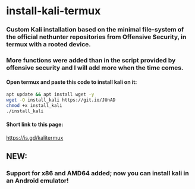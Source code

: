 # install-kali-termux
### Custom Kali installation based on the minimal file-system of the official nethunter repositories from Offensive Security, in termux with a rooted device.
### More functions were added than in the script provided by offensive security and I will add more when the time comes.

#### Open termux and paste this code to install kali on it:
```bash
apt update && apt install wget -y
wget -O install_kali https://git.io/JUnAD 
chmod +x install_kali
./install_kali
```
#### Short link to this page:
https://is.gd/kalitermux

## NEW:
### Support for x86 and AMD64 added; now you can install kali in an Android emulator!
